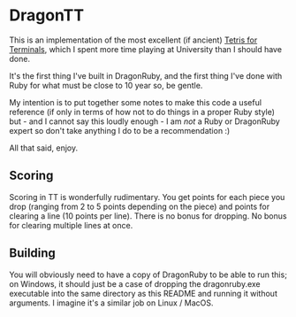 DragonTT
========

This is an implementation of the most excellent (if ancient) [Tetris for Terminals](https://github.com/MikeTaylor/tt),
which I spent more time playing at University than I should have done.

It's the first thing I've built in DragonRuby, and the first thing I've done with Ruby for what must be close
to 10 year so, be gentle.

My intention is to put together some notes to make this code a useful reference (if only in terms of how not to
do things in a proper Ruby style) but - and I cannot say this loudly enough - I am *not* a Ruby or DragonRuby expert
so don't take anything I do to be a recommendation :)

All that said, enjoy.

Scoring
-------

Scoring in TT is wonderfully rudimentary. You get points for each piece you drop (ranging from 2 to 5 points depending
on the piece) and points for clearing a line (10 points per line). There is no bonus for dropping. No bonus for clearing
multiple lines at once. 

Building
--------

You will obviously need to have a copy of DragonRuby to be able to run this; on Windows, it should just be a case of 
dropping the dragonruby.exe executable into the same directory as this README and running it without arguments. I imagine 
it's a similar job on Linux / MacOS.

